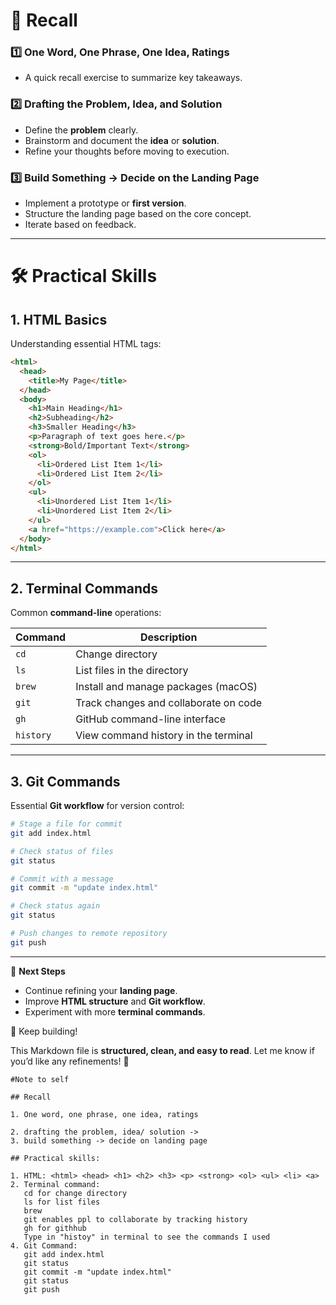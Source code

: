 # 🧠 Recall

### 1️⃣ One Word, One Phrase, One Idea, Ratings
- A quick recall exercise to summarize key takeaways.

### 2️⃣ Drafting the Problem, Idea, and Solution
- Define the **problem** clearly.
- Brainstorm and document the **idea** or **solution**.
- Refine your thoughts before moving to execution.

### 3️⃣ Build Something → Decide on the Landing Page
- Implement a prototype or **first version**.
- Structure the landing page based on the core concept.
- Iterate based on feedback.

---

# 🛠️ Practical Skills

## **1. HTML Basics**
Understanding essential HTML tags:

```html
<html>
  <head>
    <title>My Page</title>
  </head>
  <body>
    <h1>Main Heading</h1>
    <h2>Subheading</h2>
    <h3>Smaller Heading</h3>
    <p>Paragraph of text goes here.</p>
    <strong>Bold/Important Text</strong>
    <ol>
      <li>Ordered List Item 1</li>
      <li>Ordered List Item 2</li>
    </ol>
    <ul>
      <li>Unordered List Item 1</li>
      <li>Unordered List Item 2</li>
    </ul>
    <a href="https://example.com">Click here</a>
  </body>
</html>
```

---

## **2. Terminal Commands**
Common **command-line** operations:

| Command | Description |
|---------|-------------|
| `cd` | Change directory |
| `ls` | List files in the directory |
| `brew` | Install and manage packages (macOS) |
| `git` | Track changes and collaborate on code |
| `gh` | GitHub command-line interface |
| `history` | View command history in the terminal |

---

## **3. Git Commands**
Essential **Git workflow** for version control:

```sh
# Stage a file for commit
git add index.html

# Check status of files
git status

# Commit with a message
git commit -m "update index.html"

# Check status again
git status

# Push changes to remote repository
git push
```

---

🎯 **Next Steps**  
- Continue refining your **landing page**.  
- Improve **HTML structure** and **Git workflow**.  
- Experiment with more **terminal commands**.  

🚀 Keep building!  

This Markdown file is **structured, clean, and easy to read**. Let me know if you’d like any refinements! 🎯

```
#Note to self

## Recall

1. One word, one phrase, one idea, ratings

2. drafting the problem, idea/ solution ->
3. build something -> decide on landing page

## Practical skills:

1. HTML: <html> <head> <h1> <h2> <h3> <p> <strong> <ol> <ul> <li> <a>
2. Terminal command:
   cd for change directory
   ls for list files
   brew 
   git enables ppl to collaborate by tracking history
   gh for githhub
   Type in "histoy" in terminal to see the commands I used
4. Git Command:
   git add index.html
   git status
   git commit -m "update index.html"
   git status
   git push
```
